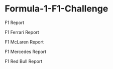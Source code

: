 # Formula-1-F1-Challenge

F1 Report


F1 Ferrari Report

F1 McLaren Report

F1 Mercedes Report


F1 Red Bull Report
